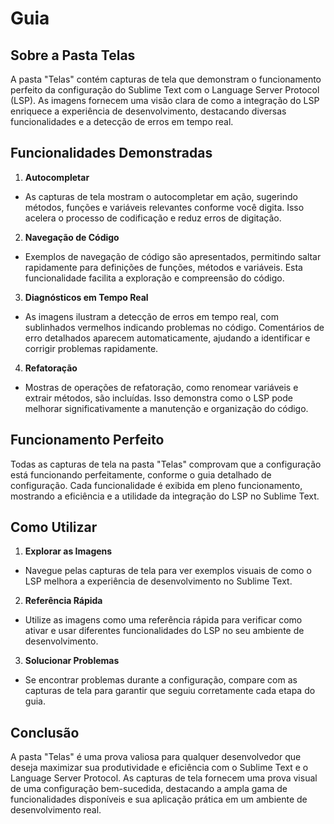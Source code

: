 # Guia
## Sobre a Pasta Telas
A pasta "Telas" contém capturas de tela que demonstram o funcionamento perfeito da configuração do Sublime Text com o Language Server Protocol (LSP). As imagens fornecem uma visão clara de como a integração do LSP enriquece a experiência de desenvolvimento, destacando diversas funcionalidades e a detecção de erros em tempo real.

## Funcionalidades Demonstradas
1. **Autocompletar**

* As capturas de tela mostram o autocompletar em ação, sugerindo métodos, funções e variáveis relevantes conforme você digita. Isso acelera o processo de codificação e reduz erros de digitação.

2. **Navegação de Código**

* Exemplos de navegação de código são apresentados, permitindo saltar rapidamente para definições de funções, métodos e variáveis. Esta funcionalidade facilita a exploração e compreensão do código.

3. **Diagnósticos em Tempo Real**

* As imagens ilustram a detecção de erros em tempo real, com sublinhados vermelhos indicando problemas no código. Comentários de erro detalhados aparecem automaticamente, ajudando a identificar e corrigir problemas rapidamente.

4. **Refatoração**

* Mostras de operações de refatoração, como renomear variáveis e extrair métodos, são incluídas. Isso demonstra como o LSP pode melhorar significativamente a manutenção e organização do código.

## Funcionamento Perfeito
Todas as capturas de tela na pasta "Telas" comprovam que a configuração está funcionando perfeitamente, conforme o guia detalhado de configuração. Cada funcionalidade é exibida em pleno funcionamento, mostrando a eficiência e a utilidade da integração do LSP no Sublime Text.

## Como Utilizar
1. **Explorar as Imagens**

* Navegue pelas capturas de tela para ver exemplos visuais de como o LSP melhora a experiência de desenvolvimento no Sublime Text.

2. **Referência Rápida**

* Utilize as imagens como uma referência rápida para verificar como ativar e usar diferentes funcionalidades do LSP no seu ambiente de desenvolvimento.

3. **Solucionar Problemas**

* Se encontrar problemas durante a configuração, compare com as capturas de tela para garantir que seguiu corretamente cada etapa do guia.

## Conclusão
A pasta "Telas" é uma prova valiosa para qualquer desenvolvedor que deseja maximizar sua produtividade e eficiência com o Sublime Text e o Language Server Protocol. As capturas de tela fornecem uma prova visual de uma configuração bem-sucedida, destacando a ampla gama de funcionalidades disponíveis e sua aplicação prática em um ambiente de desenvolvimento real.
